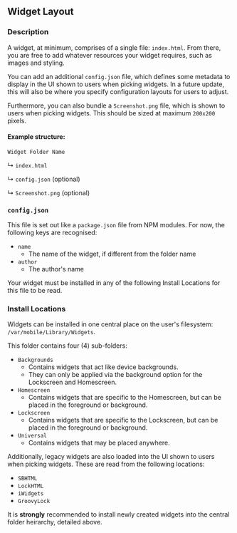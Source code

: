 ## Widget Layout
### Description

A widget, at minimum, comprises of a single file: `index.html`. From there, you are free to add whatever resources your widget requires, such as images and styling.

You can add an additional `config.json` file, which defines some metadata to display in the UI shown to users when picking widgets. In a future update, this will also be where you specify configuration layouts for users to adjust.

Furthermore, you can also bundle a `Screenshot.png` file, which is shown to users when picking widgets. This should be sized at maximum `200x200` pixels.

#### Example structure:

`Widget Folder Name`

↳ `index.html`

↳ `config.json` (optional)

↳ `Screenshot.png` (optional)

### `config.json`

This file is set out like a `package.json` file from NPM modules. For now, the following keys are recognised:

- `name`
    - The name of the widget, if different from the folder name
- `author`
    - The author's name

Your widget must be installed in any of the following Install Locations for this file to be read.

### Install Locations

Widgets can be installed in one central place on the user's filesystem: `/var/mobile/Library/Widgets`.

This folder contains four (4) sub-folders:

- `Backgrounds`
    - Contains widgets that act like device backgrounds.
    - They can only be applied via the background option for the Lockscreen and Homescreen.
- `Homescreen`
    - Contains widgets that are specific to the Homescreen, but can be placed in the foreground or background.
- `Lockscreen`
    - Contains widgets that are specific to the Lockscreen, but can be placed in the foreground or background.
- `Universal`
    - Contains widgets that may be placed anywhere.

Additionally, legacy widgets are also loaded into the UI shown to users when picking widgets. These are read from the following locations:

- `SBHTML`
- `LockHTML`
- `iWidgets`
- `GroovyLock`

It is **strongly** recommended to install newly created widgets into the central folder heirarchy, detailed above.
